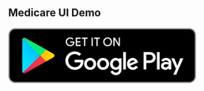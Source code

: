 <h2>Medicare UI Demo</h2>
<div>
<a href="https://play.google.com/store/apps/details?id=vn.vstore.medicare">
    <img width="380" height="114" src="images/gp.png" />
</a>
</div>
